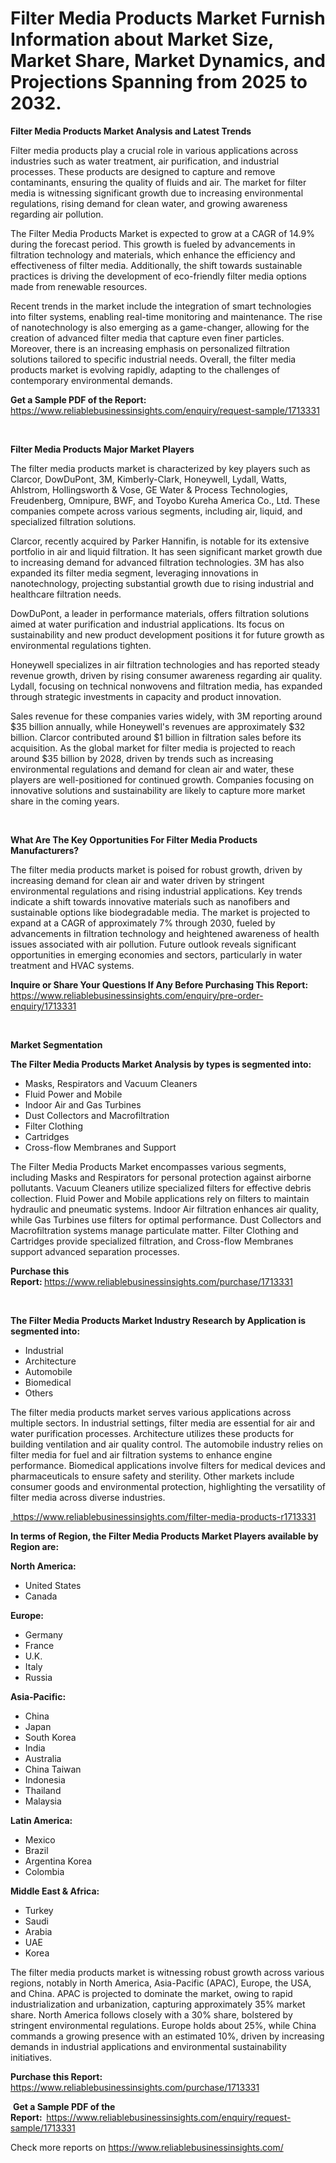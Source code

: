 <p><h1>Filter Media Products Market Furnish Information about Market Size, Market Share, Market Dynamics, and Projections Spanning from 2025 to 2032.</h1></p><p><strong>Filter Media Products Market Analysis and Latest Trends</strong></p>
<p><p>Filter media products play a crucial role in various applications across industries such as water treatment, air purification, and industrial processes. These products are designed to capture and remove contaminants, ensuring the quality of fluids and air. The market for filter media is witnessing significant growth due to increasing environmental regulations, rising demand for clean water, and growing awareness regarding air pollution.</p><p>The Filter Media Products Market is expected to grow at a CAGR of 14.9% during the forecast period. This growth is fueled by advancements in filtration technology and materials, which enhance the efficiency and effectiveness of filter media. Additionally, the shift towards sustainable practices is driving the development of eco-friendly filter media options made from renewable resources.</p><p>Recent trends in the market include the integration of smart technologies into filter systems, enabling real-time monitoring and maintenance. The rise of nanotechnology is also emerging as a game-changer, allowing for the creation of advanced filter media that capture even finer particles. Moreover, there is an increasing emphasis on personalized filtration solutions tailored to specific industrial needs. Overall, the filter media products market is evolving rapidly, adapting to the challenges of contemporary environmental demands.</p></p>
<p><strong>Get a Sample PDF of the Report:&nbsp;</strong> <a href="https://www.reliablebusinessinsights.com/enquiry/request-sample/1713331?utm_campaign=2227&utm_medium=2&utm_source=Github&utm_content=ia&utm_term=30012025&utm_id=filter-media-products">https://www.reliablebusinessinsights.com/enquiry/request-sample/1713331</a></p>
<p>&nbsp;</p>
<p><strong>Filter Media Products Major Market Players</strong></p>
<p><p>The filter media products market is characterized by key players such as Clarcor, DowDuPont, 3M, Kimberly-Clark, Honeywell, Lydall, Watts, Ahlstrom, Hollingsworth & Vose, GE Water & Process Technologies, Freudenberg, Omnipure, BWF, and Toyobo Kureha America Co., Ltd. These companies compete across various segments, including air, liquid, and specialized filtration solutions.</p><p>Clarcor, recently acquired by Parker Hannifin, is notable for its extensive portfolio in air and liquid filtration. It has seen significant market growth due to increasing demand for advanced filtration technologies. 3M has also expanded its filter media segment, leveraging innovations in nanotechnology, projecting substantial growth due to rising industrial and healthcare filtration needs.</p><p>DowDuPont, a leader in performance materials, offers filtration solutions aimed at water purification and industrial applications. Its focus on sustainability and new product development positions it for future growth as environmental regulations tighten.</p><p>Honeywell specializes in air filtration technologies and has reported steady revenue growth, driven by rising consumer awareness regarding air quality. Lydall, focusing on technical nonwovens and filtration media, has expanded through strategic investments in capacity and product innovation.</p><p>Sales revenue for these companies varies widely, with 3M reporting around $35 billion annually, while Honeywell's revenues are approximately $32 billion. Clarcor contributed around $1 billion in filtration sales before its acquisition. As the global market for filter media is projected to reach around $35 billion by 2028, driven by trends such as increasing environmental regulations and demand for clean air and water, these players are well-positioned for continued growth. Companies focusing on innovative solutions and sustainability are likely to capture more market share in the coming years.</p></p>
<p>&nbsp;</p>
<p><strong>What Are The Key Opportunities For Filter Media Products Manufacturers?</strong></p>
<p><p>The filter media products market is poised for robust growth, driven by increasing demand for clean air and water driven by stringent environmental regulations and rising industrial applications. Key trends indicate a shift towards innovative materials such as nanofibers and sustainable options like biodegradable media. The market is projected to expand at a CAGR of approximately 7% through 2030, fueled by advancements in filtration technology and heightened awareness of health issues associated with air pollution. Future outlook reveals significant opportunities in emerging economies and sectors, particularly in water treatment and HVAC systems.</p></p>
<p><strong>Inquire or Share Your Questions If Any Before Purchasing This Report:</strong> <a href="https://www.reliablebusinessinsights.com/enquiry/pre-order-enquiry/1713331?utm_campaign=2227&utm_medium=2&utm_source=Github&utm_content=ia&utm_term=30012025&utm_id=filter-media-products">https://www.reliablebusinessinsights.com/enquiry/pre-order-enquiry/1713331</a></p>
<p>&nbsp;</p>
<p><strong>Market Segmentation</strong></p>
<p><strong>The Filter Media Products Market Analysis by types is segmented into:</strong></p>
<p><ul><li>Masks, Respirators and Vacuum Cleaners</li><li>Fluid Power and Mobile</li><li>Indoor Air and Gas Turbines</li><li>Dust Collectors and Macrofiltration</li><li>Filter Clothing</li><li>Cartridges</li><li>Cross-flow Membranes and Support</li></ul></p>
<p><p>The Filter Media Products Market encompasses various segments, including Masks and Respirators for personal protection against airborne pollutants. Vacuum Cleaners utilize specialized filters for effective debris collection. Fluid Power and Mobile applications rely on filters to maintain hydraulic and pneumatic systems. Indoor Air filtration enhances air quality, while Gas Turbines use filters for optimal performance. Dust Collectors and Macrofiltration systems manage particulate matter. Filter Clothing and Cartridges provide specialized filtration, and Cross-flow Membranes support advanced separation processes.</p></p>
<p><strong>Purchase this Report:&nbsp;</strong><a href="https://www.reliablebusinessinsights.com/purchase/1713331?utm_campaign=2227&utm_medium=2&utm_source=Github&utm_content=ia&utm_term=30012025&utm_id=filter-media-products">https://www.reliablebusinessinsights.com/purchase/1713331</a></p>
<p>&nbsp;</p>
<p><strong>The Filter Media Products Market Industry Research by Application is segmented into:</strong></p>
<p><ul><li>Industrial</li><li>Architecture</li><li>Automobile</li><li>Biomedical</li><li>Others</li></ul></p>
<p><p>The filter media products market serves various applications across multiple sectors. In industrial settings, filter media are essential for air and water purification processes. Architecture utilizes these products for building ventilation and air quality control. The automobile industry relies on filter media for fuel and air filtration systems to enhance engine performance. Biomedical applications involve filters for medical devices and pharmaceuticals to ensure safety and sterility. Other markets include consumer goods and environmental protection, highlighting the versatility of filter media across diverse industries.</p></p>
<p><a href="https://www.reliablebusinessinsights.com/filter-media-products-r1713331?utm_campaign=2227&utm_medium=2&utm_source=Github&utm_content=ia&utm_term=30012025&utm_id=filter-media-products">&nbsp;https://www.reliablebusinessinsights.com/filter-media-products-r1713331</a></p>
<p><strong>In terms of Region, the Filter Media Products Market Players available by Region are:</strong></p>
<p>
    <p> <strong> North America: </strong>
        <ul>
            <li>United States</li>
            <li>Canada</li>
        </ul>
        </p> 
    <p> <strong> Europe: </strong>
        <ul>
            <li>Germany</li>
            <li>France</li>
            <li>U.K.</li>
            <li>Italy</li>
            <li>Russia</li>
        </ul>
        </p> 
    <p> <strong> Asia-Pacific: </strong>
        <ul>
            <li>China</li>
            <li>Japan</li>
            <li>South Korea</li>
            <li>India</li>
            <li>Australia</li>
            <li>China Taiwan</li>
            <li>Indonesia</li>
            <li>Thailand</li>
            <li>Malaysia</li>
        </ul>
        </p> 
    <p> <strong> Latin America: </strong>
        <ul>
            <li>Mexico</li>
            <li>Brazil</li>
            <li>Argentina Korea</li>
            <li>Colombia</li>
        </ul>
        </p> 
    <p> <strong> Middle East & Africa: </strong>
        <ul>
            <li>Turkey</li>
            <li>Saudi</li>
            <li>Arabia</li>
            <li>UAE</li>
            <li>Korea</li>
        </ul>
    </p>
    </p>
<p><p>The filter media products market is witnessing robust growth across various regions, notably in North America, Asia-Pacific (APAC), Europe, the USA, and China. APAC is projected to dominate the market, owing to rapid industrialization and urbanization, capturing approximately 35% market share. North America follows closely with a 30% share, bolstered by stringent environmental regulations. Europe holds about 25%, while China commands a growing presence with an estimated 10%, driven by increasing demands in industrial applications and environmental sustainability initiatives.</p></p>
<p><strong>Purchase this Report: </strong><a href="https://www.reliablebusinessinsights.com/purchase/1713331?utm_campaign=2227&utm_medium=2&utm_source=Github&utm_content=ia&utm_term=30012025&utm_id=filter-media-products">https://www.reliablebusinessinsights.com/purchase/1713331</a></p>
<p>&nbsp;<strong>Get a Sample PDF of the Report:&nbsp;&nbsp;</strong><a href="https://www.reliablebusinessinsights.com/enquiry/request-sample/1713331?utm_campaign=2227&utm_medium=2&utm_source=Github&utm_content=ia&utm_term=30012025&utm_id=filter-media-products">https://www.reliablebusinessinsights.com/enquiry/request-sample/1713331</a></p>
<p><strong></strong></p>
<p>Check more reports on <a href="https://www.reliablebusinessinsights.com/?utm_campaign=2227&utm_medium=2&utm_source=Github&utm_content=ia&utm_term=30012025&utm_id=filter-media-products">https://www.reliablebusinessinsights.com/</a></p>